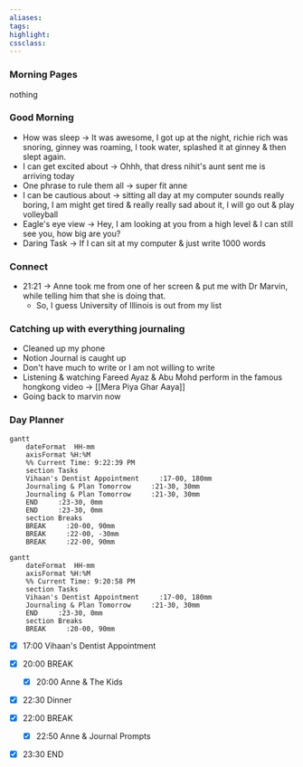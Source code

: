 ```yaml
---
aliases:  
tags:
highlight:  
cssclass:
---
```

### Morning Pages
nothing
### Good Morning
- How was sleep → It was awesome, I got up at the night, richie rich was snoring, ginney was roaming, I took water, splashed it at ginney & then slept again.
- I can get excited about →  Ohhh, that dress nihit's aunt sent me is arriving today
- One phrase to rule them all → super fit anne
- I can be cautious about → sitting all day at my computer sounds really boring, I am might get tired & really really sad about it, I will go out & play volleyball
- Eagle's eye view → Hey, I am looking at you from a high level & I can still see you, how big are you?
- Daring Task → If I can sit at my computer & just write 1000 words

### Connect
- 21:21 → Anne took me from one of her screen & put me with Dr Marvin, while telling him that she is doing that.
	- So, I guess University of Illinois is out from my list


### Catching up with everything journaling
- Cleaned up my phone
- Notion Journal is caught up
- Don't have much to write or I am not willing to write 
- Listening & watching Fareed Ayaz & Abu Mohd perform in the famous hongkong video → [[Mera Piya Ghar Aaya]]
- Going back to marvin now


### Day Planner
```mermaid
gantt
    dateFormat  HH-mm
    axisFormat %H:%M
    %% Current Time: 9:22:39 PM
    section Tasks
    Vihaan's Dentist Appointment     :17-00, 180mm
    Journaling & Plan Tomorrow     :21-30, 30mm
    Journaling & Plan Tomorrow     :21-30, 30mm
    END     :23-30, 0mm
    END     :23-30, 0mm
    section Breaks
    BREAK     :20-00, 90mm
    BREAK     :22-00, -30mm
    BREAK     :22-00, 90mm
```

```mermaid
gantt
    dateFormat  HH-mm
    axisFormat %H:%M
    %% Current Time: 9:20:58 PM
    section Tasks
    Vihaan's Dentist Appointment     :17-00, 180mm
    Journaling & Plan Tomorrow     :21-30, 30mm
    END     :23-30, 0mm
    section Breaks
    BREAK     :20-00, 90mm
```

- [x] 17:00 Vihaan's Dentist Appointment
- [x] 20:00 BREAK
	- [x] 20:00 Anne & The Kids
- [x] 22:30 Dinner
- [x] 22:00 BREAK
	- [x] 22:50 Anne & Journal Prompts
- [x] 23:30 END


